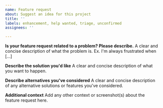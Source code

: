 ```yaml
---
name: Feature request
about: Suggest an idea for this project
title: ''
labels: enhancement, help wanted, triage, unconfirmed
assignees: ''

---
```


**Is your feature request related to a problem? Please describe.**
A clear and concise description of what the problem is. Ex. I'm always frustrated when [...]

**Describe the solution you'd like**
A clear and concise description of what you want to happen.

**Describe alternatives you've considered**
A clear and concise description of any alternative solutions or features you've considered.

**Additional context**
Add any other context or screenshot(s) about the feature request here.
